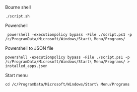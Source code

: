 Bourne shell

    ./script.sh

Powershell

     powershell -executionpolicy bypass -File ./script.ps1 -p /c/ProgramData/Microsoft/Windows/Start\ Menu/Programs/

Powershell to JSON file

    powershell -executionpolicy bypass -File ./script.ps1 -p /c/ProgramData/Microsoft/Windows/Start\ Menu/Programs/ > installed_apps.json

Start menu

    cd /c/ProgramData/Microsoft/Windows/Start\ Menu/Programs
